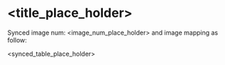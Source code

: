 # <title_place_holder>


Synced image num: <image_num_place_holder> and image mapping as follow:


<synced_table_place_holder>